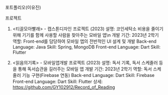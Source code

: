 포트폴리오(이유진)

프로젝트

1. <티끌모아빨래> - 캡스톤디자인 프로젝트 (2023)
   설명: 코인세탁소 비용을 줄이기 위해 기기를 함께 사용할 사람을 찾아주는 모바일 앱\n
   개발 기간: 2023년 2학기
   역할: Front-end를 담당하여 모바일 앱의 전반적인 UI 설계 및 개발
   Back-end
     Language: Java
     Skill: Spring, MongoDB
   Front-end
     Language: Dart
     Skill: Flutter
   
3. <읽음의기록> - 모바일앱개발 프로젝트 (2023)
   설명: 독서 기록, 독서 스케줄러 등을 통해 독서습관을 길러주는 모바일 앱
   개발 기간: 2023년 2학기
   역할: 독서 스케줄러 기능 구현(Firebase 연동)
   Back-end
     Language: Dart
     Skill: Firebase
   Front-end
     Language: Dart
     Skill: Flutter
   상세: https://github.com/GY102912/Record_of_Reading
